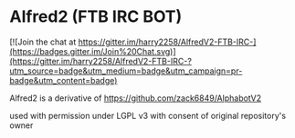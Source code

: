 Alfred2 (FTB IRC BOT)
=================

[![Join the chat at https://gitter.im/harry2258/AlfredV2-FTB-IRC-](https://badges.gitter.im/Join%20Chat.svg)](https://gitter.im/harry2258/AlfredV2-FTB-IRC-?utm_source=badge&utm_medium=badge&utm_campaign=pr-badge&utm_content=badge)

Alfred2 is a derivative of https://github.com/zack6849/AlphabotV2

used with permission under LGPL v3 with consent of original repository's owner